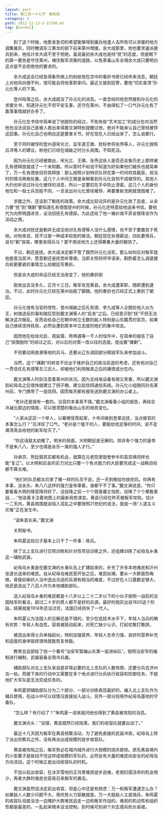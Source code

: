 ```yaml
---
layout: post
title: 第三百一十七节　剿和抚
category: 5
path: 2012-11-13-5-31700.md
tag: [normal]
---
```


　　到了这个时候，他愈发急切的希望能够得到援兵他遣人去所有可以求援的地方调集援兵，同时檄调东江黄龙的部下前来莱州增援。余大成那里，他也要求速派援兵到来，他估计余大成不至于拒绝。虽说最初余大成也是持“抚”的态度，但是眼下的第一要务是守住莱州，堵住叛军流窜的道路，以免荼毒山东全境余大成只要明白这点是不会拒绝他的要求的。

　　余大成这会已经急得象热锅上的蚂蚁他在京中的看折书房已经传来消息，朝廷上对他风向很不利，很可能会将他革职拿问。最近又接到廷寄，要他“切实查清”孙元化等人的下落。

　　登州陷落之后，余大成就没了孙元化的消息。一直念经的他忽然接到孙元化的求援文书，知道孙元化不但平安无事，还守在莱州，不由得松了一口气孙元化有了着落事情就好办多了。

　　孙元化在书信中简单说了他脱险的经过，不免有些“艺术加工”的成分在内当然他也没法说自己是被人救出来得鹿文渊特别提醒过他，绝对不能承认自己曾经被俘这回事。孙元化自己也明白这是要害关节。好在现在人已经出来了，怎么说都行。

　　至于同时被俘的登州道宋光兰、监军道王徵、抚标参将张焘等人，孙元化按照吕洋等人的建议，称他们已经在城破之时分头突围。不知死活。

　　因为孙元化已经被救出，宋光兰、王徵、张焘这些人是否还会象历史上那样被孔有德释放就成了一个未知数。所以暂时不如说不知道为好如果他们被杀也就简单了，万一孔有德依旧将其释放：那么按照计划特侦队将在第一时间将其截获，视当时的情况再做处置。这几个人中间王徵是亲眼看到孙元化自刎不成被俘的。其他人大约也听说过孙元化被俘的消息，所以一定要扣在手中防止泄密。这几个人的身份地位和一般士兵百姓不同，一旦说出孙元化曾经被俘，再要重新洗刷就很困难了。

　　求援之外，还谈到了剿抚的政策。余大成比较诧异的是孙元化改了态度，从全力要“抚”到“痛剿”要知道孔有德围登州的时候，孙元化还特意给他送来书信。要他代为向熊明遇进言，设法招抚孔有德部。为此还给了他一箱价值不菲金银珠宝作为活动之用。

　　余大成对抚还是剿并无成见他对孔有德等人没什么感情，也不至于要置其于死地。对他来说，抚不过是一种成本较低的做法。朝廷现在处境窘迫，四处要用兵，说句“剿”容易，哪里来得兵马？更不用说地方上还得筹集大量的粮饷了。

　　不过，剿还是抚。余大成决定都不管了既然孙元化没死，那么如何应对叛军就他是首当其冲，愿意剿还是抚悉听尊便。当即关照将师爷请来，斟酌着怎么调遣援兵和更要紧的事情怎么给朝廷写奏折。

　　但是余大成的命运已经无法改变了，他的奏折刚

　　刚发出去没多久，正月十三日。叛军攻克黄县。余大成遭革职，随即遭到逮治。不过，此时孙元化已经在莱州站稳了脚跟。他的奏折也已经正式上奏到了朝廷。

　　孙元化很有当官的悟性，登州城破之后孔有德、李九成等人企图拉他入伙为王，树旗造反的事和随后受到鹿文渊等人的“启发”之后。已经意识到“抚”不但无法解决这次叛乱，反而会给自己在朝中树立无数的敌人特别是山东籍贯的官员，如果自己继续坚持抚局，必然会遭到原本中立态度的他们的集中攻击。

　　因而他在给徐光启、周延儒、熊明遇等一干人的信件中，在简单的报告了自己“突围脱险”的经过之后，对以后的对策一改以往的态度。提出要“痛剿”。

　　不但要动用直隶等地的兵马，还要从辽东调回部分精锐军队来参加战斗。

　　当然，这个“痛剿”的转变不仅出于维护自己的政治前途的考虑，还有他对自己一贯信任孔有德等东江旧人，却被他们利用叛卖之后的痛恨成分在内。

　　鹿文渊等人时刻注意着莱州的状况。因为无线电设备有限又贵重，所以鹿文渊到屺母岛之后很快就建立了鸽子棚，建立起信鸽通信系统。孙元化小组随同孙去莱州前，专门携带了一组信鸽。因而每天都有报告送到鹿文渊的办公桌上。

　　“老孙还是很有一套的。当官的本事真不错。”鹿文渊看着小组的报告，再综合冷凝云那边的情报，可以很清楚的看出山东的局势变化。

　　“人家从区区一个举人，以幕僚受荐起家，十年间做到登莱巡抚，没点做官的本事怎么行？”吕洋叹了口气，“老孙是个能干的人，要能给他足够的时间，说不定满清真会给他的新军给灭了。”

　　“你这话就太幼稚了。明末的局面，大明朝廷是无解的。除非有个强力的皇帝不是朱八八，至少也得是永乐一类的强人才行。”

　　孙承宗、熊廷弼其实都有机会，就算在元老院里毁誉参半的袁崇焕同样也能“复辽”。以大明和后金的实力对比只要一个有点能力的大臣要完成这一战略目标都不算太难。

　　“他们的队员都太坑爹了猪一样的队员不说，还一天到晚给你放挖坑。你再有本事，没永乐、朱八八这样的强力皇帝罩着，谁都干不了事。”鹿文渊说道，“你只要看看大明的降官降将好了，没投降之前一个个既昏庸又怕死，投降了个个果敢善战……”他说着关注着地图上的最新局势演变。黄县已经在昨天被叛军攻陷，估计一二天内，黄县周围就会陷入混乱之中要按照21世纪的说法，就是一场“人道主义灾难”正在发生中。

　　“请朱首长来。”鹿文渊

　　关照秘书。

　　朱鸣夏这段日子基本上只干了一件事：练兵。

　　除了北上支队进行日常训练和针对性项目训练之外，还组建训练了屺母岛乡勇这一辅助武装。

　　屺母岛乡勇是在鹿文渊的乡勇队伍上扩建起来的，补充了许多本地难民和沂州张道长送来的难民。自从屺母岛难民营开张之后，难民如潮，要从一大群面色晦暗，骨瘦如柴的人当中选出合适的兵源有相当的难度，不过好在人口基数足够大，他还是选出了八百人作为本地辅助部队。

　　选入屺母岛乡勇的难民都是十八岁以上二十二岁以下的小伙子按照一战前的法国陆军的看法，超过二十岁的男人都不是好的兵源。最好的炮灰出自1820这个阶段。结果就是1914年还没过完，法国已经损失了一代人。

　　朱鸣夏认为法国人的见解还是不错的，至少在低技术水平下，年轻人当兵的确有优势：年轻人有血性，容易被鼓动起来，对死亡缺少认识，打起仗敢打敢拼。

　　被选出来得士兵单独起伙，特别加强营养。年轻人生命力强，良好的营养补充和适度的身体锻炼很快就能恢复体能。

　　教育总监部给了他一个番号“治安军暂编山东第一挺进纵队”。按照治安军的编制进行编制，武器装备全用冷兵器。

　　辅助部队对北上支队来说是非常必要的北上支队的人数有限，还要分兵去济州岛一些。而接下来的行动中又需要在多个地点进行分兵执行收容和防御任务，不就地扩大军队是无法完成任务的。

　　朱鸣夏把辅助部队分为二个部分，一部分训练表现最好的，编入北上支队作为辅兵使用，在战斗中可以视情况直接投入战斗。另外一部分则用作屺母岛基地的守备队，

　　“怎么样？有行动了？”朱鸣夏一进来就问他也得到了黄县被攻陷的消息。

　　鹿文渊点头：“没错，黄县既然已经陷落，我们的收容队就要出动了。”

　　最近十几天因为叛军在黄县频繁活动，为了避免直接的武装冲突，屺母岛上除了派出侦察兵之外，没有再派出成规模的徒步收容队。

　　黄县被攻陷之后，叛军势必在城内城外进行大规模的烧杀掳掠。原先黄县境内的小型寨子是抵挡不住这样成规模的军队的，必然会有大量的难民向安全的屺母岛方向流动。这个时候正是出动收容队的时机。

　　不加以前出收容，在冰天雪地的正月里难民徒步逃难，老弱妇孺活命的机会很少，再者大群的难民也容易召来叛军的袭击。

　　鹿文渊虽然说决定前出收容，但是心中还是有顾虑：万一和叛军遭遇怎么办？如果敌人人数少问题不大，用优势火力驱散就是。万一大股敌人又是骑兵，朱鸣夏的收容队怕是没法一边掩护大群难民逃走一边和叛军作战的。难民的机动性和组织性都是最差的，一乱起来根本没法控制。到时候可别闹个刘玄德兵败长坂坡。
